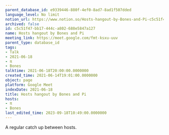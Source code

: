 ```yaml
---
parent_database_id: e9339446-880f-4ef0-8ad7-8ad1f507dded
language_level: No limit
notion_url: https://www.notion.so/Hosts-hangout-by-Bones-and-Pi-c5c51f47bb17444ca802688e5847a127
archived: false
id: c5c51f47-bb17-444c-a802-688e5847a127
name: Hosts hangout by Bones and Pi
meeting_link: https://meet.google.com/fmt-ksxu-uuv
parent_type: database_id
tags:
- Talk
- 2021-06-18
- π
- Bones
talktime: 2021-06-18T20:00:00.0000000
created_time: 2021-06-14T19:01:00.0000000
object: page
platform: Google Meet
indexDate: 2021-06-18
title: Hosts hangout by Bones and Pi
hosts:
- π
- Bones
last_edited_time: 2023-09-18T10:49:00.0000000
---
```


A regular catch up between hosts.


